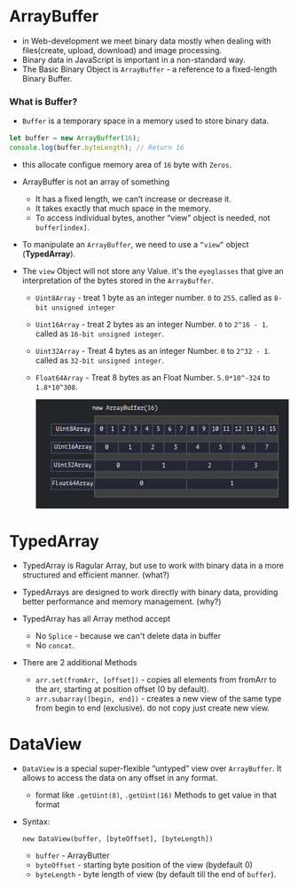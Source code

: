 # ArrayBuffer

- in Web-development we meet binary data mostly when dealing with files(create, upload, download) and image processing.
- Binary data in JavaScript is important in a non-standard way.
- The Basic Binary Object is `ArrayBuffer` - a reference to a fixed-length Binary Buffer.

### What is Buffer?
- `Buffer` is a temporary space in a memory used to store binary data.

```js
let buffer = new ArrayBuffer(16);
console.log(buffer.byteLength); // Return 16
```

- this allocate configue memory area of `16` byte with `Zeros`.
- ArrayBuffer is not an array of something

  - It has a fixed length, we can’t increase or decrease it.
  - It takes exactly that much space in the memory.
  - To access individual bytes, another “view” object is needed, not `buffer[index]`.

- To manipulate an `ArrayBuffer`, we need to use a `“view”` object (**TypedArray**).
- The `view` Object will not store any Value. it's the `eyeglasses` that give an interpretation of the bytes stored in the `ArrayBuffer`.

  - `Uint8Array` - treat 1 byte as an integer number. `0` to `255`. called as `8-bit unsigned integer`
  - `Uint16Array` - treat 2 bytes as an integer Number. `0` to `2^16 - 1`. called as `16-bit unsigned integer`.
  - `Uint32Array` - Treat 4 bytes as an integer Number. `0` to `2^32 - 1`. called as `32-bit unsigned integer`.
  - `Float64Array` - Treat 8 bytes as an Float Number. `5.0*10^-324` to `1.8*10^308`.

    ![View for ArrayBuffer](./View%20for%20ArrayBuffer.png)

# TypedArray

- TypedArray is Ragular Array, but use to work with binary data in a more structured and efficient manner. (what?)
- TypedArrays are designed to work directly with binary data, providing better performance and memory management. (why?)
- TypedArray has all Array method accept

  - No `Splice` - because we can't delete data in buffer
  - No `concat`.

- There are 2 additional Methods
  - `arr.set(fromArr, [offset])` - copies all elements from fromArr to the arr, starting at position offset (0 by default).
  - `arr.subarray([begin, end])` - creates a new view of the same type from begin to end (exclusive). do not copy just create new view.

# DataView

- `DataView` is a special super-flexible “untyped” view over `ArrayBuffer`. It allows to access the data on any offset in any format.
  - format like `.getUint(8)`, `.getUint(16)` Methods to get value in that format
- Syntax:

  ```
  new DataView(buffer, [byteOffset], [byteLength])
  ```

  - `buffer` - ArrayButter
  - `byteOffset` - starting byte position of the view (bydefault 0)
  - `byteLength` - byte length of view (by default till the end of `buffer`).
